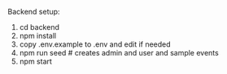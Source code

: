 Backend setup:
1. cd backend
2. npm install
3. copy .env.example to .env and edit if needed
4. npm run seed   # creates admin and user and sample events
5. npm start
